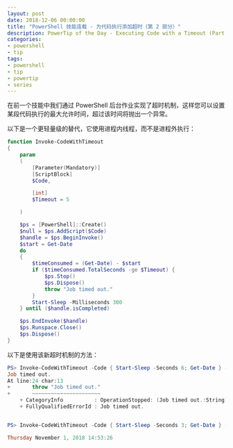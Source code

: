 ```yaml
---
layout: post
date: 2018-12-06 00:00:00
title: "PowerShell 技能连载 - 为代码执行添加超时（第 2 部分）"
description: PowerTip of the Day - Executing Code with a Timeout (Part 2)
categories:
- powershell
- tip
tags:
- powershell
- tip
- powertip
- series
---
```

在前一个技能中我们通过 PowerShell 后台作业实现了超时机制，这样您可以设置某段代码执行的最大允许时间，超过该时间将抛出一个异常。

以下是一个更轻量级的替代，它使用进程内线程，而不是进程外执行：

```powershell
function Invoke-CodeWithTimeout
{
    param
    (
        [Parameter(Mandatory)]
        [ScriptBlock]
        $Code,

        [int]
        $Timeout = 5

    )

    $ps = [PowerShell]::Create()
    $null = $ps.AddScript($Code)
    $handle = $ps.BeginInvoke()
    $start = Get-Date
    do
    {
        $timeConsumed = (Get-Date) - $start
        if ($timeConsumed.TotalSeconds -ge $Timeout) {
            $ps.Stop()
            $ps.Dispose()
            throw "Job timed out."
        }
        Start-Sleep -Milliseconds 300
    } until ($handle.isCompleted)

    $ps.EndInvoke($handle)
    $ps.Runspace.Close()
    $ps.Dispose()
}
```

以下是使用该新超时机制的方法：

```powershell
PS> Invoke-CodeWithTimeout -Code { Start-Sleep -Seconds 6; Get-Date } -Timeout 5
Job timed out.
At line:24 char:13
+       throw "Job timed out."
+       ~~~~~~~~~~~~~~~~~~~~~~
    + CategoryInfo          : OperationStopped: (Job timed out.:String) [], RuntimeException
    + FullyQualifiedErrorId : Job timed out.


PS> Invoke-CodeWithTimeout -Code { Start-Sleep -Seconds 3; Get-Date } -Timeout 5

Thursday November 1, 2018 14:53:26
```

<!--本文国际来源：[Executing Code with a Timeout (Part 2)](https://community.idera.com/database-tools/powershell/powertips/b/tips/posts/executing-code-with-a-timeout-part-2)-->
